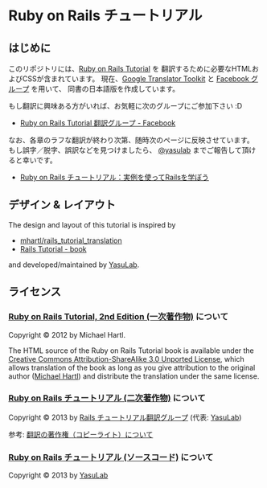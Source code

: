 # Ruby on Rails チュートリアル

## はじめに

このリポジトリには、[Ruby on Rails Tutorial](http://railstutorial.org/) を
翻訳するために必要なHTMLおよびCSSが含まれています。
現在、[Google Translator Toolkit](http://translate.google.com/toolkit/) と
[Facebook グループ](https://www.facebook.com/groups/japanese.railstutorial.org/) を用いて、
同書の日本語版を作成しています。

もし翻訳に興味ある方がいれば、お気軽に次のグループにご参加下さい :D

- [Ruby on Rails Tutorial 翻訳グループ - Facebook](https://www.facebook.com/groups/japanese.railstutorial.org/)

なお、各章のラフな翻訳が終わり次第、随時次のページに反映させています。
もし誤字／脱字、誤訳などを見つけましたら、
[@yasulab](http://twitter.com/yasulab) までご報告して頂けると幸いです。

- [Ruby on Rails チュートリアル：実例を使ってRailsを学ぼう](http://railstutorial.jp/)

## デザイン & レイアウト

The design and layout of this tutorial is inspired by 

- [mhartl/rails_tutorial_translation](https://github.com/mhartl/rails_tutorial_translation)
- [Rails Tutorial - book](http://ruby.railstutorial.org/ruby-on-rails-tutorial-book)

 and developed/maintained by [YasuLab](http://yasulab.jp/).

## ライセンス

### [Ruby on Rails Tutorial, 2nd Edition (一次著作物)](http://ruby.railstutorial.org/) について

Copyright &copy; 2012 by Michael Hartl.

The HTML source of the Ruby on Rails Tutorial book is available under the [Creative Commons Attribution-ShareAlike 3.0 Unported License](http://creativecommons.org/licenses/by-sa/3.0/), which allows translation of the book as long as you give attribution to the original author ([Michael Hartl](http://michaelhartl.com/)) and distribute the translation under the same license.

### [Ruby on Rails チュートリアル (二次著作物)](http://railstutorial.jp/) について

Copyright &copy; 2013 by [Rails チュートリアル翻訳グループ](https://www.facebook.com/groups/japanese.railstutorial.org/) (代表: [YasuLab](http://yasulab.jp/))

参考: [翻訳の著作権（コピーライト）について](http://www.di-max.jp/information/copyright.htm)

### [Ruby on Rails チュートリアル (ソースコード)](http://github.com/yasulab/railstutorial.jp) について

Copyright &copy; 2013 by [YasuLab](http://yasulab.jp/)

